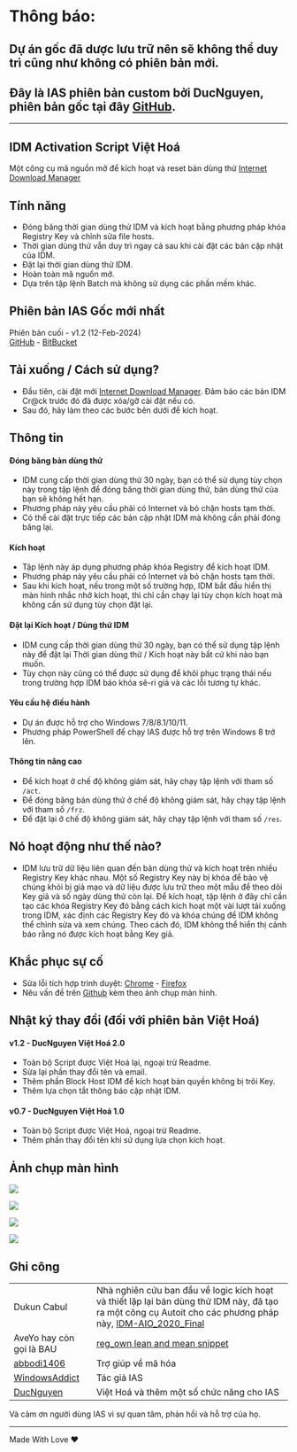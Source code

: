 # Thông báo:

## Dự án gốc đã dược lưu trữ nên sẽ không thể duy trì cũng như không có phiên bản mới.
## Đây là IAS phiên bản custom bởi DucNguyen, phiên bản gốc tại đây [GitHub](https://github.com/WindowsAddict/IDM-Activation-Script).

------------------------------------------------------------------------

## IDM Activation Script Việt Hoá

Một công cụ mã nguồn mở để kích hoạt và reset bản dùng thử [Internet Download Manager](https://www.internetdownloadmanager.com/)

## Tính năng

-   Đóng băng thời gian dùng thử IDM và kích hoạt bằng phương pháp khóa Registry Key và chỉnh sửa file hosts.
-   Thời gian dùng thử vẫn duy trì ngay cả sau khi cài đặt các bản cập nhật của IDM.
-   Đặt lại thời gian dùng thử IDM.
-   Hoàn toàn mã nguồn mở.
-   Dựa trên tập lệnh Batch mà không sử dụng các phần mềm khác.

## Phiên bản IAS Gốc mới nhất

Phiên bản cuối - v1.2 (12-Feb-2024)\
[GitHub](https://github.com/WindowsAddict/IDM-Activation-Script) - [BitBucket](https://bitbucket.org/WindowsAddict/idm-activation-script/)

## Tải xuống / Cách sử dụng?

-   Đầu tiên, cài đặt mới [Internet Download Manager](https://www.internetdownloadmanager.com/). Đảm bảo các bản IDM Cr@ck trước đó đã được xóa/gỡ cài đặt nếu có.
-   Sau đó, hãy làm theo các bước bên dưới để kích hoạt.

## Thông tin

#### Đóng băng bản dùng thử

-   IDM cung cấp thời gian dùng thử 30 ngày, bạn có thể sử dụng tùy chọn này trong tập lệnh để đóng băng thời gian dùng thử, bản dùng thử của bạn sẽ không hết hạn.
-   Phương pháp này yêu cầu phải có Internet và bỏ chặn hosts tạm thời.
-   Có thể cài đặt trực tiếp các bản cập nhật IDM mà không cần phải đóng băng lại.

#### Kích hoạt

-   Tập lệnh này áp dụng phương pháp khóa Registry để kích hoạt IDM.
-   Phương pháp này yêu cầu phải có Internet và bỏ chặn hosts tạm thời.
-   Sau khi kích hoạt, nếu trong một số trường hợp, IDM bắt đầu hiển thị màn hình nhắc nhở kích hoạt, thì chỉ cần chạy lại tùy chọn kích hoạt mà không cần sử dụng tùy chọn đặt lại.

#### Đặt lại Kích hoạt / Dùng thử IDM

-   IDM cung cấp thời gian dùng thử 30 ngày, bạn có thể sử dụng tập lệnh này để đặt lại Thời gian dùng thử / Kích hoạt này bất cứ khi nào bạn muốn.
-   Tùy chọn này cũng có thể được sử dụng để khôi phục trạng thái nếu trong trường hợp IDM báo khóa sê-ri giả và các lỗi tương tự khác.

#### Yêu cầu hệ điều hành

-   Dự án được hỗ trợ cho Windows 7/8/8.1/10/11.
-   Phương pháp PowerShell để chạy IAS được hỗ trợ trên Windows 8 trở lên.

#### Thông tin nâng cao

-   Để kích hoạt ở chế độ không giám sát, hãy chạy tập lệnh với tham số `/act`.
-   Để đóng băng bản dùng thử ở chế độ không giám sát, hãy chạy tập lệnh với tham số `/frz`.
-   Để đặt lại ở chế độ không giám sát, hãy chạy tập lệnh với tham số `/res`.

## Nó hoạt động như thế nào?

-   IDM lưu trữ dữ liệu liên quan đến bản dùng thử và kích hoạt trên nhiều Registry Key khác nhau. Một số Registry Key này bị khóa để bảo vệ chúng khỏi bị giả mạo và dữ liệu được lưu trữ theo một mẫu để theo dõi Key giả và số ngày dùng thử còn lại. Để kích hoạt, tập lệnh ở đây chỉ cần tạo các khóa Registry Key đó bằng cách kích hoạt một vài lượt tải xuống trong IDM, xác định các Registry Key đó và khóa chúng để IDM không thể chỉnh sửa và xem chúng. Theo cách đó, IDM không thể hiển thị cảnh báo rằng nó được kích hoạt bằng Key giả.

## Khắc phục sự cố

-   Sửa lỗi tích hợp trình duyệt: [Chrome](https://www.internetdownloadmanager.com/register/new_faq/bi9.html) - [Firefox](https://www.internetdownloadmanager.com/register/new_faq/bi4.html)
-   Nêu vấn đề trên [Github](https://github.com/DucNguyen1357/IDM-Activation-Script-Viet-Hoa/issues) kèm theo ảnh chụp màn hình.

## Nhật ký thay đổi (đối với phiên bản Việt Hoá)

#### v1.2 - DucNguyen Việt Hoá 2.0

-   Toàn bộ Script được Việt Hoá lại, ngoại trừ Readme.
-   Sửa lại phần thay đổi tên và email.
-   Thêm phần Block Host IDM để kích hoạt bản quyền không bị trôi Key.
-   Thêm lựa chọn tắt thông báo cập nhật IDM.

#### v0.7 - DucNguyen Việt Hoá 1.0

-   Toàn bộ Script được Việt Hoá, ngoại trừ Readme.
-   Thêm phần thay đổi tên khi sử dụng lựa chọn kích hoạt.

## Ảnh chụp màn hình

![](https://ducnguyen.top/ducnguyentech/wp-content/smush-webp/sites/6/2022/06/IAS-IDM-598x470.png.webp)

![](https://ducnguyen.top/ducnguyentech/wp-content/uploads/sites/6/2024/09/IAS-Show-1.png)

![](https://ducnguyen.top/ducnguyentech/wp-content/uploads/sites/6/2024/09/IAS-Show-3.png)

![](https://ducnguyen.top/ducnguyentech/wp-content/uploads/sites/6/2024/09/IAS-Show-2.png)

## Ghi công

| | |
|-|-|
| Dukun Cabul | Nhà nghiên cứu ban đầu về logic kích hoạt và thiết lập lại bản dùng thử IDM này, đã tạo ra một công cụ Autoit cho các phương pháp này, [IDM-AIO_2020_Final](https://nsaneforums.com/topic/371047-discussion-internet-download-manager-fixes/page/8/#comment-1632062) |
| AveYo hay còn gọi là BAU | [reg_own lean and mean snippet](https://pastebin.com/XTPt0JSC) |
| [abbodi1406](https://github.com/abbodi1406) | Trợ giúp về mã hóa |
| [WindowsAddict](https://github.com/WindowsAddict) | Tác giả IAS |
| [DucNguyen](https://github.com/DucNguyen1357) | Việt Hoá và thêm một số chức năng cho IAS |

Và cảm ơn người dùng IAS vì sự quan tâm, phản hồi và hỗ trợ của họ.

------------------------------------------------------------------------

Made With Love ❤️
